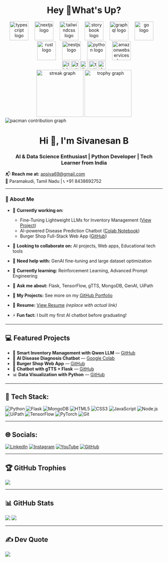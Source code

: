 <h1 align="center">Hey 👋What's Up?</h1>

<div align="center">
  <img src="https://skillicons.dev/icons?i=ts" height="60" alt="typescript logo"  />
  <img width="12" />
  <img src="https://skillicons.dev/icons?i=nextjs" height="60" alt="nextjs logo"  />
  <img width="12" />
  <img src="https://skillicons.dev/icons?i=tailwind" height="60" alt="tailwindcss logo"  />
  <img width="12" />
  <img src="https://cdn.jsdelivr.net/gh/devicons/devicon/icons/storybook/storybook-original.svg" height="60" alt="storybook logo"  />
  <img width="12" />
  <img src="https://skillicons.dev/icons?i=graphql" height="60" alt="graphql logo"  />
  <img width="12" />
  <img src="https://skillicons.dev/icons?i=go" height="60" alt="go logo"  />
  <img width="12" />
  <img src="https://skillicons.dev/icons?i=rust" height="60" alt="rust logo"  />
  <img width="12" />
  <img src="https://skillicons.dev/icons?i=nestjs" height="60" alt="nestjs logo"  />
  <img width="12" />
  <img src="https://skillicons.dev/icons?i=py" height="60" alt="python logo"  />
  <img width="12" />
  <img src="https://skillicons.dev/icons?i=aws" height="60" alt="amazonwebservices logo"  />
</div>

<div align="center">
  <img src="https://img.shields.io/static/v1?message=LinkedIn&logo=linkedin&label=&color=0077B5&logoColor=white&labelColor=&style=for-the-badge" height="25" alt="linkedin logo"  />
  <img src="https://img.shields.io/static/v1?message=Twitter&logo=twitter&label=&color=1DA1F2&logoColor=white&labelColor=&style=for-the-badge" height="25" alt="twitter logo"  />
  <img src="https://img.shields.io/static/v1?message=Discord&logo=discord&label=&color=7289DA&logoColor=white&labelColor=&style=for-the-badge" height="25" alt="discord logo"  />
  <img src="https://img.shields.io/static/v1?message=Twitch&logo=twitch&label=&color=9146FF&logoColor=white&labelColor=&style=for-the-badge" height="25" alt="twitch logo"  />
  <img src="https://img.shields.io/static/v1?message=dev.to&logo=dev.to&label=&color=0A0A0A&logoColor=white&labelColor=&style=for-the-badge" height="25" alt="devto logo"  />
</div>

<div align="center">
  <img src="https://streak-stats.demolab.com?user=sivanesanbalu&locale=en&mode=daily&theme=dracula&hide_border=false&border_radius=5&order=3" height="150" alt="streak graph"  />
  <img src="https://github-profile-trophy.vercel.app/?username=sivanesanbalu&theme=dracula&column=-1&row=1&margin-w=8&margin-h=8&no-bg=false&no-frame=false&order=4" height="150" alt="trophy graph"  />
</div>

<picture>
  <source media="(prefers-color-scheme: dark)" srcset="https://raw.githubusercontent.com/maurodesouza/maurodesouza/output/pacman-contribution-graph-dark.svg">
  <source media="(prefers-color-scheme: light)" srcset="https://raw.githubusercontent.com/maurodesouza/maurodesouza/output/pacman-contribution-graph.svg">
  <img alt="pacman contribution graph" src="https://raw.githubusercontent.com/maurodesouza/maurodesouza/output/pacman-contribution-graph.svg">
</picture>

<h1 align="center">Hi 👋, I'm Sivanesan B</h1>
<h3 align="center">AI & Data Science Enthusiast | Python Developer | Tech Learner from India</h3>

📬 <strong>Reach me at:</strong> apsiva69@gmail.com  
📍 Paramakudi, Tamil Nadu | 📞 +91 8438692752

---

### 🚀 About Me

- 🔭 <strong>Currently working on:</strong>
  - Fine-Tuning Lightweight LLMs for Inventory Management ([View Project](https://lnkd.in/gZ6f65Nd))
  - AI-powered Disease Prediction Chatbot ([Colab Notebook](https://lnkd.in/ghQU9J6g))
  - Burger Shop Full-Stack Web App ([GitHub](https://lnkd.in/g88n6hWU))

- 👯 <strong>Looking to collaborate on:</strong> AI projects, Web apps, Educational tech tools  
- 🤝 <strong>Need help with:</strong> GenAI fine-tuning and large dataset optimization  
- 🌱 <strong>Currently learning:</strong> Reinforcement Learning, Advanced Prompt Engineering  
- 💬 <strong>Ask me about:</strong> Flask, TensorFlow, gTTS, MongoDB, GenAI, UiPath  
- 📝 <strong>My Projects:</strong> See more on my [GitHub Portfolio](https://github.com/sivanesanbalu)  
- 📄 <strong>Resume:</strong> [View Resume](https://example.com) *(replace with actual link)*  
- ⚡ <strong>Fun fact:</strong> I built my first AI chatbot before graduating!

---

## 💻 Featured Projects

- 🛒 <strong>Smart Inventory Management with Qwen LLM</strong> — [GitHub](https://lnkd.in/gZ6f65Nd)
- 🤖 <strong>AI Disease Diagnosis Chatbot</strong> — [Google Colab](https://lnkd.in/ghQU9J6g)
- 🍔 <strong>Burger Shop Web App</strong> — [GitHub](https://lnkd.in/g88n6hWU)
- 💬 <strong>Chatbot with gTTS + Flask</strong> — [GitHub](https://github.com/sivanesanbalu)
- 📊 <strong>Data Visualization with Python</strong> — [GitHub](https://github.com/sivanesanbalu)

---

## 🔧 Tech Stack:

![Python](https://img.shields.io/badge/python-%233776AB.svg?style=for-the-badge&logo=python&logoColor=white)
![Flask](https://img.shields.io/badge/flask-%23000.svg?style=for-the-badge&logo=flask&logoColor=white)
![MongoDB](https://img.shields.io/badge/mongodb-%2347A248.svg?style=for-the-badge&logo=mongodb&logoColor=white)
![HTML5](https://img.shields.io/badge/html5-%23E34F26.svg?style=for-the-badge&logo=html5&logoColor=white)
![CSS3](https://img.shields.io/badge/css3-%231572B6.svg?style=for-the-badge&logo=css3&logoColor=white)
![JavaScript](https://img.shields.io/badge/javascript-%23F7DF1E.svg?style=for-the-badge&logo=javascript&logoColor=black)
![Node.js](https://img.shields.io/badge/node.js-%23339933.svg?style=for-the-badge&logo=node.js&logoColor=white)
![UiPath](https://img.shields.io/badge/UiPath-orange?style=for-the-badge&logo=uipath&logoColor=white)
![TensorFlow](https://img.shields.io/badge/tensorflow-%23FF6F00.svg?style=for-the-badge&logo=tensorflow&logoColor=white)
![PyTorch](https://img.shields.io/badge/pytorch-%23EE4C2C.svg?style=for-the-badge&logo=pytorch&logoColor=white)
![Git](https://img.shields.io/badge/git-%23F05033.svg?style=for-the-badge&logo=git&logoColor=white)

---

## 🌐 Socials:

[![LinkedIn](https://img.shields.io/badge/LinkedIn-blue?style=for-the-badge&logo=linkedin&logoColor=white)](https://linkedin.com/in/sivanesan-balu-871ba7264)
[![Instagram](https://img.shields.io/badge/Instagram-pink?style=for-the-badge&logo=instagram&logoColor=white)](https://instagram.com/YOUR_HANDLE)
[![YouTube](https://img.shields.io/badge/YouTube-red?style=for-the-badge&logo=youtube&logoColor=white)](https://youtube.com/@YOURCHANNEL)
[![GitHub](https://img.shields.io/badge/GitHub-%23121011.svg?style=for-the-badge&logo=github&logoColor=white)](https://github.com/sivanesanbalu)

---

## 🏆 GitHub Trophies

![](https://github-profile-trophy.vercel.app/?username=sivanesanbalu&theme=radical&no-frame=false&no-bg=false&margin-w=4)

---

## 📊 GitHub Stats

![](https://github-readme-stats.vercel.app/api/top-langs/?username=sivanesanbalu&theme=tokyonight&layout=compact)
![](https://github-readme-stats.vercel.app/api?username=sivanesanbalu&theme=tokyonight&show_icons=true)

---

## ✍️ Dev Quote

![](https://quotes-github-readme.vercel.app/api?type=horizontal&theme=radical)

<!-- Proudly customized for Sivanesan B -->

